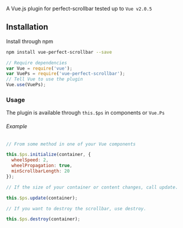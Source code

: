 A Vue.js plugin for perfect-scrollbar tested up to ```Vue v2.0.5```

## Installation

Install through npm

``` bash
npm install vue-perfect-scrollbar --save

```

``` javascript
// Require dependencies
var Vue = require('vue');
var VuePs = require('vue-perfect-scrollbar');
// Tell Vue to use the plugin
Vue.use(VuePs);

```

### Usage
The plugin is available through ```this.$ps``` in components or ```Vue.Ps```

###### Example
``` javascript
// From some method in one of your Vue components

this.$ps.initialize(container, {
  wheelSpeed: 2,
  wheelPropagation: true,
  minScrollbarLength: 20
});

// If the size of your container or content changes, call update.

this.$ps.update(container);

// If you want to destroy the scrollbar, use destroy.

this.$ps.destroy(container);


```